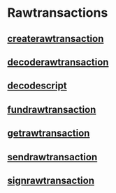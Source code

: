 # Rawtransactions
## [createrawtransaction](createrawtransaction.md)
## [decoderawtransaction](decoderawtransaction.md)
## [decodescript](decodescript.md)
## [fundrawtransaction](fundrawtransaction.md)
## [getrawtransaction](getrawtransaction.md)
## [sendrawtransaction](sendrawtransaction.md)
## [signrawtransaction](signrawtransaction.md)
